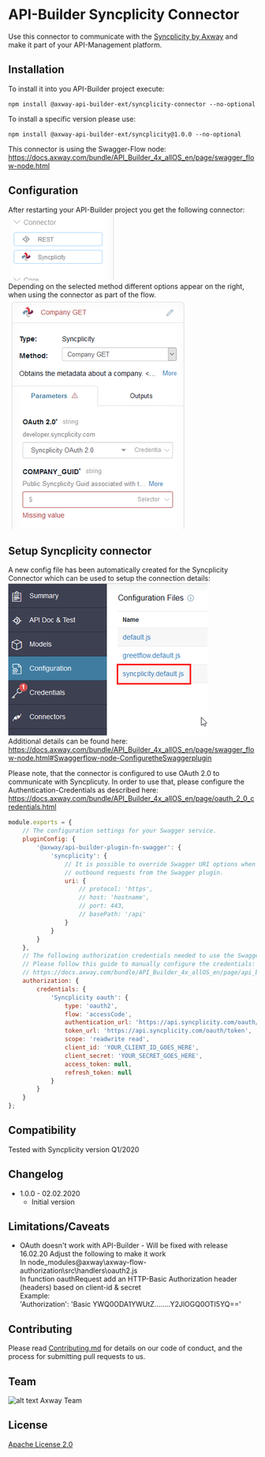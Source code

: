 # API-Builder Syncplicity Connector

Use this connector to communicate with the [Syncplicity by Axway](https://www.syncplicity.com/en) and make it part of your API-Management platform.  

## Installation
To install it into you API-Builder project execute:
```npm
npm install @axway-api-builder-ext/syncplicity-connector --no-optional
```
To install a specific version please use:
```npm
npm install @axway-api-builder-ext/syncplicity@1.0.0 --no-optional
```

This connector is using the Swagger-Flow node:  
https://docs.axway.com/bundle/API_Builder_4x_allOS_en/page/swagger_flow-node.html  


## Configuration
After restarting your API-Builder project you get the following connector:  
![Syncplicity Node][connector]   
Depending on the selected method different options appear on the right, when using the connector as part of the flow.   
![Syncplicity Node Settings][connector-settings]   

## Setup Syncplicity connector
A new config file has been automatically created for the Syncplicity Connector which can be used to setup the connection details:  
![Syncplicity Node Settings][connector-config]  
Additional details can be found here: https://docs.axway.com/bundle/API_Builder_4x_allOS_en/page/swagger_flow-node.html#Swaggerflow-node-ConfiguretheSwaggerplugin  


Please note, that the connector is configured to use OAuth 2.0 to communicate with Syncplicuty. In order to use that, please configure the Authentication-Credentials as described here:  
https://docs.axway.com/bundle/API_Builder_4x_allOS_en/page/oauth_2_0_credentials.html  


```javascript
module.exports = {
	// The configuration settings for your Swagger service.
	pluginConfig: {
		'@axway/api-builder-plugin-fn-swagger': {
			'syncplicity': {
				// It is possible to override Swagger URI options when constructing
				// outbound requests from the Swagger plugin.
				uri: {
					// protocol: 'https',
					// host: 'hostname',
					// port: 443,
					// basePath: '/api'
				}
			}
		}
	},
	// The following authorization credentials needed to use the Swagger service.
	// Please follow this guide to manually configure the credentials:
	// https://docs.axway.com/bundle/API_Builder_4x_allOS_en/page/api_builder_credentials.html
	authorization: {
		credentials: {
			'Syncplicity oauth': {
				type: 'oauth2',
				flow: 'accessCode',
				authentication_url: 'https://api.syncplicity.com/oauth/authorize',
				token_url: 'https://api.syncplicity.com/oauth/token',
				scope: 'readwrite read',
				client_id: 'YOUR_CLIENT_ID_GOES_HERE',
				client_secret: 'YOUR_SECRET_GOES_HERE',
				access_token: null,
				refresh_token: null
			}
		}
	}
};
```

## Compatibility
Tested with Syncplicity version Q1/2020

## Changelog
- 1.0.0 - 02.02.2020
  - Initial version

## Limitations/Caveats
- OAuth doesn't work with API-Builder - Will be fixed with release 16.02.20
  Adjust the following to make it work  
	In node_modules\@axway\axway-flow-authorization\src\handlers\oauth2.js  
	In function oauthRequest add an HTTP-Basic Authorization header (headers) based on client-id & secret  
	Example:  
	'Authorization': 'Basic YWQ0ODA1YWUtZ........Y2JlOGQ0OTI5YQ=='

## Contributing

Please read [Contributing.md](https://github.com/Axway-API-Management-Plus/Common/blob/master/Contributing.md) for details on our code of conduct, and the process for submitting pull requests to us.  


## Team

![alt text][Axwaylogo] Axway Team

[Axwaylogo]: https://github.com/Axway-API-Management/Common/blob/master/img/AxwayLogoSmall.png  "Axway logo"


## License
[Apache License 2.0](/LICENSE)

[connector]: misc/images/Syncplicity-Connector.png
[connector-settings]: misc/images/Syncplicity-Connector-Settings.png
[connector-config]: misc/images/Syncplicity-Connector-Config.png
